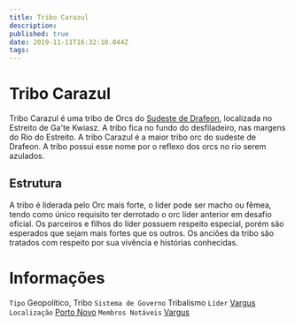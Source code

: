 ```yaml
---
title: Tribo Carazul
description: 
published: true
date: 2019-11-11T16:32:10.044Z
tags: 
---
```


<!-- SUBTITLE: Visão geral sobre Tribo Carazul -->

# Tribo Carazul
Tribo Carazul é uma tribo de Orcs do [Sudeste de Drafeon](http://localhost/lugares/plano-material/drafeon/sudeste-de-drafeon#sudeste-de-drafeon), localizada no Estreito de Ga'te Kwiasz. A tribo fica no fundo do desfiladeiro, nas margens do Rio do Estreito. A tribo Carazul é a maior tribo orc do sudeste de Drafeon. A tribo possui esse nome por o reflexo dos orcs no rio serem azulados.

## Estrutura
A tribo é liderada pelo Orc mais forte, o líder pode ser macho ou fêmea, tendo como único requisito ter derrotado o orc líder anterior em desafio oficial. Os parceiros e filhos do líder possuem respeito especial, porém são esperados que sejam mais fortes que os outros. Os anciões da tribo são tratados com respeito por sua vivência e histórias conhecidas.

# Informações
`Tipo` Geopolítico, Tribo
`Sistema de Governo` Tribalismo
`Líder` [Vargus]()
`Localização` [Porto Novo]()
`Membros Notáveis` [Vargus]()

